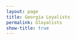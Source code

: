 ```yaml
---
layout: page
title: Georgia Loyalists
permalink: Gloyalists
show-title: true
---
```


<!-- Load ArcGIS Web Components -->
<script type="module" src="https://js.arcgis.com/embeddable-components/4.32/arcgis-embeddable-components.esm.js"></script>

<style>
  .map-wrapper {
    width: 100%;
    display: flex;
    flex-direction: column;
    align-items: center;
    gap: 2rem;
    margin-top: 2rem;
    padding: 1rem;
  }

  arcgis-embedded-map {
    width: 95vw;
    max-width: 1200px;
    height: 60vh;
    border: none;
  }
</style>

<div class="map-wrapper">
  <!-- Loyalist Distribution Map -->
  <arcgis-embedded-map 
    item-id="3a94c18237ef410b9f139bc08310136b" 
    theme="light" 
    portal-url="https://bostoncollege.maps.arcgis.com">
  </arcgis-embedded-map>

  <!-- Trade Connections Map -->
  <arcgis-embedded-map 
    item-id="79f3c93b50e34accb9f5fa62bf724aa6" 
    theme="light" 
    portal-url="https://bostoncollege.maps.arcgis.com">
  </arcgis-embedded-map>
</div>

